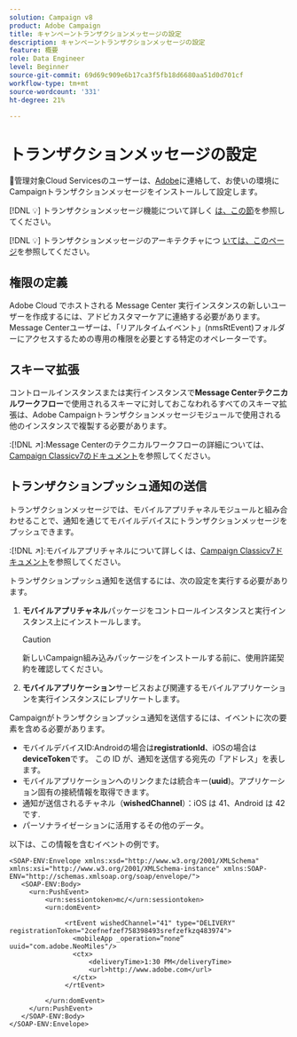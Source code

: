 ```yaml
---
solution: Campaign v8
product: Adobe Campaign
title: キャンペーントランザクションメッセージの設定
description: キャンペーントランザクションメッセージの設定
feature: 概要
role: Data Engineer
level: Beginner
source-git-commit: 69d69c909e6b17ca3f5fb18d6680aa51d0d701cf
workflow-type: tm+mt
source-wordcount: '331'
ht-degree: 21%

---
```


# トランザクションメッセージの設定

:speech_balloon:管理対象Cloud Servicesのユーザーは、[Adobe](../start/campaign-faq.md#support)に連絡して、お使いの環境にCampaignトランザクションメッセージをインストールして設定します。

[!DNL :bulb:] トランザクションメッセージ機能について詳しく [は、この節](../send/transactional.md)を参照してください。

[!DNL :bulb:] トランザクションメッセージのアーキテクチャにつ [いては、このページ](../dev/architecture.md)を参照してください。

## 権限の定義

Adobe Cloud でホストされる Message Center 実行インスタンスの新しいユーザーを作成するには、アドビカスタマーケアに連絡する必要があります。Message Centerユーザーは、「リアルタイムイベント」(nmsRtEvent)フォルダーにアクセスするための専用の権限を必要とする特定のオペレーターです。

## スキーマ拡張

コントロールインスタンスまたは実行インスタンスで&#x200B;**Message Centerテクニカルワークフロー**&#x200B;で使用されるスキーマに対しておこなわれるすべてのスキーマ拡張は、Adobe Campaignトランザクションメッセージモジュールで使用される他のインスタンスで複製する必要があります。

:[!DNL :arrow_upper_right:]:Message Centerのテクニカルワークフローの詳細については、[Campaign Classicv7のドキュメント](https://experienceleague.adobe.com/docs/campaign-classic/using/transactional-messaging/instance-configuration/technical-workflows.html?lang=en#control-instance-workflows)を参照してください。

## トランザクションプッシュ通知の送信

トランザクションメッセージでは、モバイルアプリチャネルモジュールと組み合わせることで、通知を通じてモバイルデバイスにトランザクションメッセージをプッシュできます。

:[!DNL :arrow_upper_right:]:モバイルアプリチャネルについて詳しくは、[Campaign Classicv7ドキュメント](https://experienceleague.adobe.com/docs/campaign-classic/using/sending-messages/sending-push-notifications/about-mobile-app-channel.html?lang=en#sending-messages)を参照してください。

トランザクションプッシュ通知を送信するには、次の設定を実行する必要があります。

1. **モバイルアプリチャネル**&#x200B;パッケージをコントロールインスタンスと実行インスタンス上にインストールします。

   >[!CAUTION]
   >
   >新しいCampaign組み込みパッケージをインストールする前に、使用許諾契約を確認してください。

1. **モバイルアプリケーション**&#x200B;サービスおよび関連するモバイルアプリケーションを実行インスタンスにレプリケートします。

Campaignがトランザクションプッシュ通知を送信するには、イベントに次の要素を含める必要があります。

* モバイルデバイスID:Androidの場合は&#x200B;**registrationId**、iOSの場合は&#x200B;**deviceToken**&#x200B;です。 この ID が、通知を送信する宛先の「アドレス」を表します。
* モバイルアプリケーションへのリンクまたは統合キー(**uuid**)。アプリケーション固有の接続情報を取得できます。
* 通知が送信されるチャネル（**wishedChannel**）：iOS は 41、Android は 42 です.
* パーソナライゼーションに活用するその他のデータ。

以下は、この情報を含むイベントの例です。

```
<SOAP-ENV:Envelope xmlns:xsd="http://www.w3.org/2001/XMLSchema" xmlns:xsi="http://www.w3.org/2001/XMLSchema-instance" xmlns:SOAP-ENV="http://schemas.xmlsoap.org/soap/envelope/">
   <SOAP-ENV:Body>
     <urn:PushEvent>
         <urn:sessiontoken>mc/</urn:sessiontoken>
         <urn:domEvent>

              <rtEvent wishedChannel="41" type="DELIVERY" registrationToken="2cefnefzef758398493srefzefkzq483974">
                <mobileApp _operation=”none” uuid="com.adobe.NeoMiles"/>
                <ctx>
                    <deliveryTime>1:30 PM</deliveryTime>
                    <url>http://www.adobe.com</url>
                </ctx>
              </rtEvent>

         </urn:domEvent>
     </urn:PushEvent>           
   </SOAP-ENV:Body>
</SOAP-ENV:Envelope>
```

